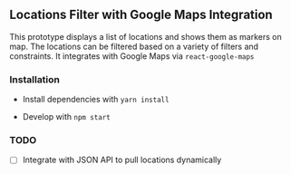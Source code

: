 ## Locations Filter with Google Maps Integration

This prototype displays a list of locations and shows them as markers on map. The locations can be filtered based on a variety of filters and constraints.
It integrates with Google Maps via `react-google-maps` 

### Installation

- Install dependencies with ` yarn install `

- Develop with ` npm start `

### TODO

- [ ] Integrate with JSON API to pull locations dynamically
